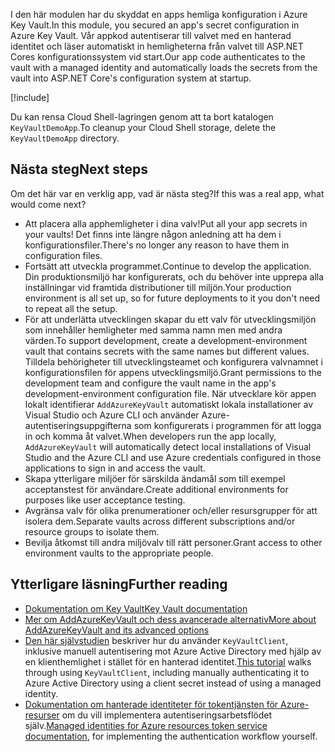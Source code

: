 <span data-ttu-id="48a13-101">I den här modulen har du skyddat en apps hemliga konfiguration i Azure Key Vault.</span><span class="sxs-lookup"><span data-stu-id="48a13-101">In this module, you secured an app's secret configuration in Azure Key Vault.</span></span> <span data-ttu-id="48a13-102">Vår appkod autentiserar till valvet med en hanterad identitet och läser automatiskt in hemligheterna från valvet till ASP.NET Cores konfigurationssystem vid start.</span><span class="sxs-lookup"><span data-stu-id="48a13-102">Our app code authenticates to the vault with a managed identity and automatically loads the secrets from the vault into ASP.NET Core's configuration system at startup.</span></span>

[!include[](../../../includes/azure-sandbox-cleanup.md)]

<span data-ttu-id="48a13-103">Du kan rensa Cloud Shell-lagringen genom att ta bort katalogen `KeyVaultDemoApp`.</span><span class="sxs-lookup"><span data-stu-id="48a13-103">To cleanup your Cloud Shell storage, delete the `KeyVaultDemoApp` directory.</span></span>

## <a name="next-steps"></a><span data-ttu-id="48a13-104">Nästa steg</span><span class="sxs-lookup"><span data-stu-id="48a13-104">Next steps</span></span>

<span data-ttu-id="48a13-105">Om det här var en verklig app, vad är nästa steg?</span><span class="sxs-lookup"><span data-stu-id="48a13-105">If this was a real app, what would come next?</span></span>

- <span data-ttu-id="48a13-106">Att placera alla apphemligheter i dina valv!</span><span class="sxs-lookup"><span data-stu-id="48a13-106">Put all your app secrets in your vaults!</span></span> <span data-ttu-id="48a13-107">Det finns inte längre någon anledning att ha dem i konfigurationsfiler.</span><span class="sxs-lookup"><span data-stu-id="48a13-107">There's no longer any reason to have them in configuration files.</span></span>
- <span data-ttu-id="48a13-108">Fortsätt att utveckla programmet.</span><span class="sxs-lookup"><span data-stu-id="48a13-108">Continue to develop the application.</span></span> <span data-ttu-id="48a13-109">Din produktionsmiljö har konfigurerats, och du behöver inte upprepa alla inställningar vid framtida distributioner till miljön.</span><span class="sxs-lookup"><span data-stu-id="48a13-109">Your production environment is all set up, so for future deployments to it you don't need to repeat all the setup.</span></span>
- <span data-ttu-id="48a13-110">För att underlätta utvecklingen skapar du ett valv för utvecklingsmiljön som innehåller hemligheter med samma namn men med andra värden.</span><span class="sxs-lookup"><span data-stu-id="48a13-110">To support development, create a development-environment vault that contains secrets with the same names but different values.</span></span> <span data-ttu-id="48a13-111">Tilldela behörigheter till utvecklingsteamet och konfigurera valvnamnet i konfigurationsfilen för appens utvecklingsmiljö.</span><span class="sxs-lookup"><span data-stu-id="48a13-111">Grant permissions to the development team and configure the vault name in the app's development-environment configuration file.</span></span> <span data-ttu-id="48a13-112">När utvecklare kör appen lokalt identifierar `AddAzureKeyVault` automatiskt lokala installationer av Visual Studio och Azure CLI och använder Azure-autentiseringsuppgifterna som konfigurerats i programmen för att logga in och komma åt valvet.</span><span class="sxs-lookup"><span data-stu-id="48a13-112">When developers run the app locally, `AddAzureKeyVault` will automatically detect local installations of Visual Studio and the Azure CLI and use Azure credentials configured in those applications to sign in and access the vault.</span></span>
- <span data-ttu-id="48a13-113">Skapa ytterligare miljöer för särskilda ändamål som till exempel acceptanstest för användare.</span><span class="sxs-lookup"><span data-stu-id="48a13-113">Create additional environments for purposes like user acceptance testing.</span></span>
- <span data-ttu-id="48a13-114">Avgränsa valv för olika prenumerationer och/eller resursgrupper för att isolera dem.</span><span class="sxs-lookup"><span data-stu-id="48a13-114">Separate vaults across different subscriptions and/or resource groups to isolate them.</span></span>
- <span data-ttu-id="48a13-115">Bevilja åtkomst till andra miljövalv till rätt personer.</span><span class="sxs-lookup"><span data-stu-id="48a13-115">Grant access to other environment vaults to the appropriate people.</span></span>

## <a name="further-reading"></a><span data-ttu-id="48a13-116">Ytterligare läsning</span><span class="sxs-lookup"><span data-stu-id="48a13-116">Further reading</span></span>

- [<span data-ttu-id="48a13-117">Dokumentation om Key Vault</span><span class="sxs-lookup"><span data-stu-id="48a13-117">Key Vault documentation</span></span>](https://docs.microsoft.com/azure/key-vault/)
- [<span data-ttu-id="48a13-118">Mer om AddAzureKeyVault och dess avancerade alternativ</span><span class="sxs-lookup"><span data-stu-id="48a13-118">More about AddAzureKeyVault and its advanced options</span></span>](https://docs.microsoft.com/aspnet/core/security/key-vault-configuration?view=aspnetcore-2.1&tabs=aspnetcore2x)
- <span data-ttu-id="48a13-119">[Den här självstudien](https://docs.microsoft.com/azure/key-vault/key-vault-use-from-web-application) beskriver hur du använder `KeyVaultClient`, inklusive manuell autentisering mot Azure Active Directory med hjälp av en klienthemlighet i stället för en hanterad identitet.</span><span class="sxs-lookup"><span data-stu-id="48a13-119">[This tutorial](https://docs.microsoft.com/azure/key-vault/key-vault-use-from-web-application) walks through using `KeyVaultClient`, including manually authenticating it to Azure Active Directory using a client secret instead of using a managed identity.</span></span>
- <span data-ttu-id="48a13-120">[Dokumentation om hanterade identiteter för tokentjänsten för Azure-resurser](https://docs.microsoft.com/azure/app-service/app-service-managed-service-identity#using-the-rest-protocol) om du vill implementera autentiseringsarbetsflödet själv.</span><span class="sxs-lookup"><span data-stu-id="48a13-120">[Managed identities for Azure resources token service documentation](https://docs.microsoft.com/azure/app-service/app-service-managed-service-identity#using-the-rest-protocol), for implementing the authentication workflow yourself.</span></span>